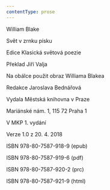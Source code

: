 ```yaml
---
contentType: prose
---
```


William Blake

Svět v zrnku písku

Edice Klasická světová poezie

Překlad Jiří Valja

Na obálce použit obraz Williama Blakea

Redakce Jaroslava Bednářová

Vydala Městská knihovna v Praze

Mariánské nám. 1, 115 72 Praha 1

V MKP 1. vydání

Verze 1.0 z 20. 4. 2018

ISBN 978-80-7587-918-9 (epub)

ISBN 978-80-7587-919-6 (pdf)

ISBN 978-80-7587-920-2 (prc)

ISBN 978-80-7587-921-9 (html)
